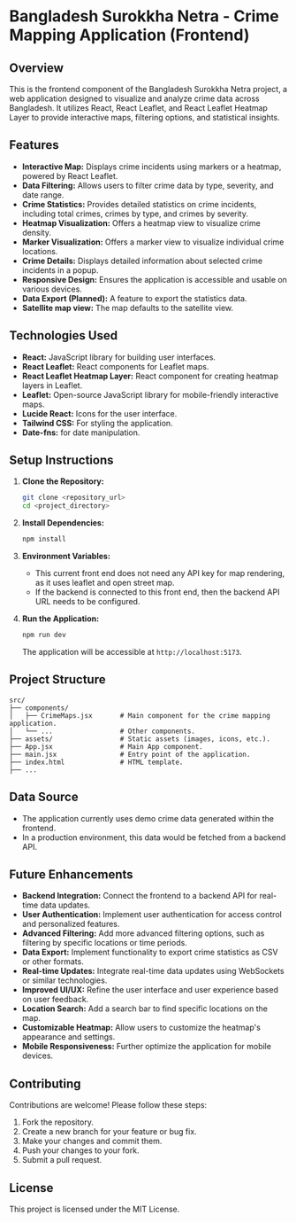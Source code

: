 # Bangladesh Surokkha Netra - Crime Mapping Application (Frontend)

## Overview

This is the frontend component of the Bangladesh Surokkha Netra project, a web application designed to visualize and analyze crime data across Bangladesh. It utilizes React, React Leaflet, and React Leaflet Heatmap Layer to provide interactive maps, filtering options, and statistical insights.

## Features

-   **Interactive Map:** Displays crime incidents using markers or a heatmap, powered by React Leaflet.
-   **Data Filtering:** Allows users to filter crime data by type, severity, and date range.
-   **Crime Statistics:** Provides detailed statistics on crime incidents, including total crimes, crimes by type, and crimes by severity.
-   **Heatmap Visualization:** Offers a heatmap view to visualize crime density.
-   **Marker Visualization:** Offers a marker view to visualize individual crime locations.
-   **Crime Details:** Displays detailed information about selected crime incidents in a popup.
-   **Responsive Design:** Ensures the application is accessible and usable on various devices.
-   **Data Export (Planned):** A feature to export the statistics data.
-   **Satellite map view:** The map defaults to the satellite view.

## Technologies Used

-   **React:** JavaScript library for building user interfaces.
-   **React Leaflet:** React components for Leaflet maps.
-   **React Leaflet Heatmap Layer:** React component for creating heatmap layers in Leaflet.
-   **Leaflet:** Open-source JavaScript library for mobile-friendly interactive maps.
-   **Lucide React:** Icons for the user interface.
-   **Tailwind CSS:** For styling the application.
-   **Date-fns:** for date manipulation.

## Setup Instructions

1.  **Clone the Repository:**

    ```bash
    git clone <repository_url>
    cd <project_directory>
    ```

2.  **Install Dependencies:**

    ```bash
    npm install
    ```

3.  **Environment Variables:**
    * This current front end does not need any API key for map rendering, as it uses leaflet and open street map.
    * If the backend is connected to this front end, then the backend API URL needs to be configured.

4.  **Run the Application:**

    ```bash
    npm run dev
    ```

    The application will be accessible at `http://localhost:5173`.

## Project Structure
```
src/
├── components/
│   ├── CrimeMaps.jsx       # Main component for the crime mapping application.
│   └── ...                 # Other components.
├── assets/                 # Static assets (images, icons, etc.).
├── App.jsx                 # Main App component.
├── main.jsx                # Entry point of the application.
├── index.html              # HTML template.
├── ...
```

## Data Source

-   The application currently uses demo crime data generated within the frontend.
-   In a production environment, this data would be fetched from a backend API.

## Future Enhancements

-   **Backend Integration:** Connect the frontend to a backend API for real-time data updates.
-   **User Authentication:** Implement user authentication for access control and personalized features.
-   **Advanced Filtering:** Add more advanced filtering options, such as filtering by specific locations or time periods.
-   **Data Export:** Implement functionality to export crime statistics as CSV or other formats.
-   **Real-time Updates:** Integrate real-time data updates using WebSockets or similar technologies.
-   **Improved UI/UX:** Refine the user interface and user experience based on user feedback.
-   **Location Search:** Add a search bar to find specific locations on the map.
-   **Customizable Heatmap:** Allow users to customize the heatmap's appearance and settings.
-   **Mobile Responsiveness:** Further optimize the application for mobile devices.

## Contributing

Contributions are welcome! Please follow these steps:

1.  Fork the repository.
2.  Create a new branch for your feature or bug fix.
3.  Make your changes and commit them.
4.  Push your changes to your fork.
5.  Submit a pull request.

## License

This project is licensed under the MIT License.
